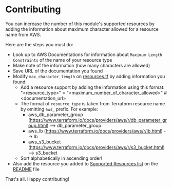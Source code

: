# Contributing

You can increase the number of this module's supported resources by adding the information about maximum character allowed for a resource name from AWS.

Here are the steps you must do: 
* Look up to AWS Documentations for information about `Maximum Length Constraints` of the name of your resource type
* Make note of the information (how many characters are allowed)
* Save URL of the documentation you found
* Modify `max_character_length` on [resources.tf](https://github.com/traveloka/terraform-aws-resource-naming/blob/master/resources.tf) by adding information you found:
    * Add a resource support by adding the information using this format:   
      "<resource_type>" = "<maximum_number_of_character_allowed>" # <documentation_url>
    *  The format of `resource_type` is taken from Terraform resource name by omitting `aws_` prefix. For example:
        * aws_db_parameter_group (https://www.terraform.io/docs/providers/aws/r/db_parameter_group.html) -->  db_parameter_group
        * aws_lb (https://www.terraform.io/docs/providers/aws/r/lb.html) -->  lb
        * aws_s3_bucket (https://www.terraform.io/docs/providers/aws/r/s3_bucket.html) -->  s3_bucket
    * Sort alphabetically in ascending order!
* Also add the resource you added to [Supported Resources list](https://github.com/traveloka/terraform-aws-resource-naming#supported-resources) on the [README](https://github.com/traveloka/terraform-aws-resource-naming/blob/master/README.md) file

That's all. Happy contributing!
